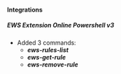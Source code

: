 
#### Integrations

##### EWS Extension Online Powershell v3

- Added 3 commands:
  - ***ews-rules-list***
  - ***ews-get-rule***
  - ***ews-remove-rule***


